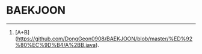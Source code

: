 # BAEKJOON

<hr/>

1. [A+B] (https://github.com/DongGeon0908/BAEKJOON/blob/master/%ED%92%80%EC%9D%B4/A%2BB.java).
